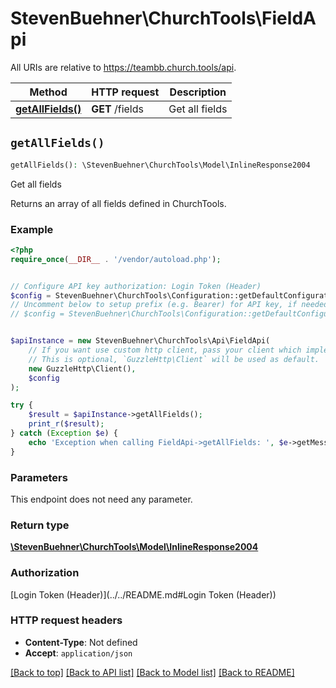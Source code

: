 # StevenBuehner\ChurchTools\FieldApi

All URIs are relative to https://teambb.church.tools/api.

Method | HTTP request | Description
------------- | ------------- | -------------
[**getAllFields()**](FieldApi.md#getAllFields) | **GET** /fields | Get all fields


## `getAllFields()`

```php
getAllFields(): \StevenBuehner\ChurchTools\Model\InlineResponse2004
```

Get all fields

Returns an array of all fields defined in ChurchTools.

### Example

```php
<?php
require_once(__DIR__ . '/vendor/autoload.php');


// Configure API key authorization: Login Token (Header)
$config = StevenBuehner\ChurchTools\Configuration::getDefaultConfiguration()->setApiKey('Authorization', 'YOUR_API_KEY');
// Uncomment below to setup prefix (e.g. Bearer) for API key, if needed
// $config = StevenBuehner\ChurchTools\Configuration::getDefaultConfiguration()->setApiKeyPrefix('Authorization', 'Bearer');


$apiInstance = new StevenBuehner\ChurchTools\Api\FieldApi(
    // If you want use custom http client, pass your client which implements `GuzzleHttp\ClientInterface`.
    // This is optional, `GuzzleHttp\Client` will be used as default.
    new GuzzleHttp\Client(),
    $config
);

try {
    $result = $apiInstance->getAllFields();
    print_r($result);
} catch (Exception $e) {
    echo 'Exception when calling FieldApi->getAllFields: ', $e->getMessage(), PHP_EOL;
}
```

### Parameters

This endpoint does not need any parameter.

### Return type

[**\StevenBuehner\ChurchTools\Model\InlineResponse2004**](../Model/InlineResponse2004.md)

### Authorization

[Login Token (Header)](../../README.md#Login Token (Header))

### HTTP request headers

- **Content-Type**: Not defined
- **Accept**: `application/json`

[[Back to top]](#) [[Back to API list]](../../README.md#endpoints)
[[Back to Model list]](../../README.md#models)
[[Back to README]](../../README.md)
